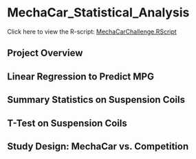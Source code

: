 # MechaCar_Statistical_Analysis
Click here to view the R-script: [MechaCarChallenge.RScript](https://github.com/caseychen3605/MechaCar_Statistical_Analysis/blob/main/MechaCarChallenge.R)

## Project Overview


## Linear Regression to Predict MPG


## Summary Statistics on Suspension Coils


## T-Test on Suspension Coils


## Study Design: MechaCar vs. Competition
